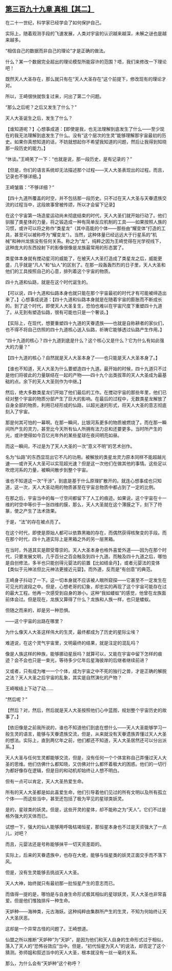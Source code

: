 ## [第三百九十九章 真相【其二】](https://www.xxbiquge.com/11_11207/9195592.html)


  在二十一世纪，科学家已经学会了如何保护自己。

  实际上，随着观测手段的飞速发展，人类对宇宙的认识越来越深，未解之谜也是越来越多。

  “相信自己的数据而非自己的理论”才是正确的做法。

  什么？某一个数据完全超出的理论模型所能容许的范围？唔，我们来修改一下理论吧！

  既然天人大圣存在，那么就只有在“天人大圣存在”这个前提下，修改现有的理论才对。

  所以，王崎很快就恢复过来，问出了第二个问题。

  “那么之后呢？之后又发生了什么？”

  天人大圣诞生之后，发生了什么？

  【谁知道呢？】心想事成道：【即使是我，也无法理解到底发生了什么——至少现在的我无法理解到底发生了什么。没有“这个层次的生灵”能够理解那宇宙最初的历史。如果你真想知道的话，不妨就想起你不希望我知道的问题，然后让我得到知晓那一段历史的能力。】

  “休谈。”王崎笑了一下：“也就是说，那一段历史，是有记录的？”

  【但是，你们的语言系统却无法描述那个过程——天人大圣表现出的过程。而且，记录也不够详细。】

  王崎皱眉：“不够详细？”

  【四十九道所覆盖的时空，并不包括那一段历史。只不过在天人大圣与天眷遗族交流的过程当中，这段故事曾被传颂，所以才会留下记录】

  在这个宇宙第一场造星运动尚未彻底结束的时代，天人大圣们就开始行动了。他们驯服了类星体的力量，将之锻造成一种有简单反应机制的工具——如果按照人族的习惯，或许可以将之称作“类星龙”（其中高能的个体——那些由“耀变体”打造的工具，甚至可以被称呼为“耀变龙”）。当然，这种体量已经远远大于行星系的“机械”和神州龙族没有任何关系。称之为“龙”，纯粹之因为王崎觉得在光学视线下，这种庞大的东西投射下的影像很像是龙族最常用的形态罢了。

  类星体本身就有搅动星河的威能了，在被天人大圣打造成了类星龙之后，威能更盛，几乎就是“凡人”和“仙人”的区别了。在那一段轰轰烈烈的日子里，天人大圣和他们的工具按照自己的心意，排列着这个宇宙的物质。

  四十九道和仙路，就是在这个时代诞生的。

  【可以说，四十九道和仙路本身也就只能在那个宇宙最初的时代才有可能被缔造出来了。】心想事成说道：【四十九道和仙路本身就是在随着宇宙的膨胀而不断成长的。到了这个时代，即使天人大圣复生，恐怕也难以在宇宙尺度下重塑四十九道了。从无到有塑造仙路，很有可能也只是一个奢谈。】

  【实际上，在现代，想要重塑四十九道的天眷遗族——也就是自称耕者的家伙们，也不得不将自己仿照的四十九道核心送入仙路，祈祷它能够透过仙路产生作用。】

  “四十九道的核心？四十九道到底是什么？这个核心又是什么？它为什么有如此强大的力量？”

  【四十九道的核心？自然就是天人大圣本身了——也只能是天人大圣本身了。】

  【谁也不知道，天人大圣为什么要塑造四十九道。最开始的时候，四十九道只不过是他们将彼此的力量联结在一起的产物——四十九个出类拔萃的天人大圣成为最基础的点。余下的天人大圣则作为中继。】

  然后，绝大多数类星龙们开始了他们最后的工作。在搅动宇宙的那些年里，他们已经对整个宇宙的物质分部产生了巨大的影响。在最后的过程中，无数类星龙解放了自身全部的物质，利用已经形成的仙路，以超光速的形式，将天人大圣的意志彻底刻入了宇宙。

  那是何其可怕的一幕啊。在那一瞬间，比银河系更多的物质被燃烧了。而在那一瞬间所产生的灵力，甚至比今天所有仙人所拥有法力总和还要更多。当时所产生的光，或许使得如今百亿光年外的某些星球在夜间明亮如昼。

  而这一瞬间，不过是为了天人大圣的一次“意义不明”的艺术创作。

  名为“仙路”的东西显现出它不凡的功用。被解放的类星龙灵力原本同样不能超越光速——或许天人大圣可以实现超光速？但是这一次他们在做其他的事情。这些足以吹熄河系的力量，被瞬间散步到整个宇宙。

  谁也不知道这一次“干涉”，到底是基于什么原理扩散开的。就连心想事成也只知道，这一次，天人大圣动用的物质甚至在宇宙总物质中都占到了一定的比例。

  在那之后，宇宙当中的每一寸空间都留下了人工的痕迹。如果说，这个宇宙在十一维的时空中等价于一张四维的膜，那么，天人大圣就在这个薄膜之下，刻下了符篆，使之产生了法术效果。

  于是，“法”的存在被点亮了。

  在这个时代，即使是原始人都可以依靠黑箱的存在，而偶然获得核聚变的手段。而在那个时代，四十九道实际上是黑箱之外的另一层黑箱。

  在当时，外道其实是颇受尊崇的。天人大圣本身也格外喜爱外道——因为在那个时代，只要发展文明，几乎百分之百会触及到四十九道。而触及四十九道之后，哪怕是自创修法，多半也只能创得元婴法的前置【比如结金丹】，或者元婴法的变体【类似于元神法但比元神法更接近元婴】。而外道，反而是“有创意”的典范。

  王崎身子抖动了一下。这一切本身就不应该被人眼所窥探——它甚至不一定发生在可见光的波段之中。但是，心想老哥的幻象，却忠实的再现了这个宇宙可能存在过的最大工程。他再一次感受到自身的渺小。这种“我如蝼蚁”的感觉，他曾在龙族面前体会过。但是现在，龙族又算得了什么？龙族和人族一样，也只是蝼蚁。

  但随之而来的，却是另一种恐惧。

  ——这个宇宙的出路在哪里？

  为什么像天人大圣这样伟大的生灵，最终都成为了历史的星际尘埃？

  难道说，在这个灵气宇宙里，文明最终的结果，就是注定的混乱吗？

  像是人族这样的种族，能够挪动星辰吗？就算可以，又能在宇宙中留下怎样的痕迹？会不会也只是一束光，等待多少亿年后星海彼岸的后继者继续前进？

  又或者，只有成为唯一一个个体，成为宇宙之中不死的独行之兽，才是正确的解脱之法？天人大圣之后宇宙的乱象，其实是自然演化的产物？

  王崎喉结上下动了动……

  “然后呢？”

  【然后？对，然后，然后就是天人大圣按照他们心中蓝图，规划整个宇宙历史的故事了。】

  【依旧像是之前我所说的，谁也不知道他们到底在想什么——天人大圣能够学习一般生灵的语言，能够与天眷遗族交流，但是，从来就没有天眷遗族弄懂过天人大圣的想法。实际上，直到两亿年之前，他们都还不知道，天人大圣居然还可以分出派系。】

  天人大圣与任何生灵都能够交流，但是，没有任何一个个体宣称自己弄懂过天人大圣的思维。他们仿佛什么都知晓，又仿佛对什么都怀着极大的困惑。他们的一切行为都好像存在逻辑，但是目的和动机却始终让人想不明白。

  但有一点可以肯定，天人大圣热爱生命。

  所有的天人大圣都是如此喜爱生命，他们引导着他们见过的所有文明以及所有孤立个体——而这些当中，甚至还包括了极为罕见的星球类妖灵。

  是的，星球类的妖灵。但是，这些开灵的星体，却不能称之为“天人”。它们不过是格外强大的天体而已。

  试想一下，强大的仙人能够用呼吸枯竭恒星，那恒星本身也不过是天资强大了一点儿，对吧？

  而且，元婴法还是号称能够抹平一切天资差距的。

  实际上，后来的天眷遗族中，也存在大佬，能够与恒星类的妖灵正面交手而不落下风。

  但是，没有生灵能够去挑战天人大圣。

  天人大神，始终就只有最初那一批恒星产生的意志而已。

  而值得一提的是，哪怕是与自身生命形式极其相似的星球妖灵，天人大圣也非常喜爱。但是他们惟独排斥一种生命。

  天妒种——海神类，元古海妖。这种纯粹由集群所产生的生灵，不知为何始终让天人大圣厌恶。

  这却是一个异常古怪的问题了。王崎想道。

  仙盟之所以推断“天妒种”为“天妒”，是因为他们和天人自身的生命形式过于相似，落入了天人的“恐怖谷效应”当中。但是，“初代恒星为天人”的说法，却否定了这个猜测。弥师姐和叙述当中的天人大圣，根本就没有一丝一毫的关系。

  那么，为什么会有“天妒种”这个称呼？
